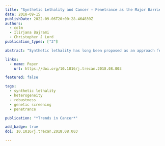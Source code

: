 ```yaml
---
title: "Synthetic Lethality and Cancer – Penetrance as the Major Barrier"
date: 2018-09-15
publishDate: 2022-09-06T20:00:28.464830Z
authors: 
  - colm
  - Ilirjana Bajrami
  - Christopher J Lord
publication_types: ["2"]

abstract: "Synthetic lethality has long been proposed as an approach for targeting genetic defects in tumours. Despite a decade of screening efforts, relatively few robust synthetic lethal targets have been identified. Improved genetic perturbation techniques, including CRISPR/Cas9 gene editing, have resulted in renewed enthusiasm for searching for synthetic lethal effects in cancer. An implicit assumption behind this enthusiasm is that the lack of reproducibly identified targets can be attributed to limitations of RNAi technologies. We argue here that a bigger hurdle is that most synthetic lethal interactions (SLIs) are not highly penetrant, in other words they are not robust to the extensive molecular heterogeneity seen in tumours. We outline strategies for identifying and prioritising SLIs that are most likely to be highly penetrant."

links:
  - name: Paper
    url: https://doi.org/10.1016/j.trecan.2018.08.003

featured: false

tags:
  - synthetic lethality
  - heterogeneity
  - robustness
  - genetic screening
  - penetrance

publication: "*Trends in Cancer*"

add_badge: true
doi: 10.1016/j.trecan.2018.08.003

---
```


